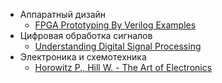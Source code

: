 * Аппаратный дизайн
  * [FPGA Prototyping By Verilog Examples](https://raw.githubusercontent.com/LIMPIX31/library/refs/heads/main/%D0%90%D0%BF%D0%BF%D0%B0%D1%80%D0%B0%D1%82%D0%BD%D1%8B%D0%B9%20%D0%B4%D0%B8%D0%B7%D0%B0%D0%B9%D0%BD/FPGA%20Prototyping%20By%20Verilog%20Examples.pdf)
* Цифровая обработка сигналов
  * [Understanding Digital Signal Processing](https://raw.githubusercontent.com/LIMPIX31/library/refs/heads/main/%D0%A6%D0%B8%D1%84%D1%80%D0%BE%D0%B2%D0%B0%D1%8F%20%D0%BE%D0%B1%D1%80%D0%B0%D0%B1%D0%BE%D1%82%D0%BA%D0%B0%20%D1%81%D0%B8%D0%B3%D0%BD%D0%B0%D0%BB%D0%BE%D0%B2/Understanding%20Digital%20Signal%20Processing.pdf)
* Электроника и схемотехника
  * [Horowitz P., Hill W. - The Art of Electronics](https://raw.githubusercontent.com/LIMPIX31/library/refs/heads/main/%D0%AD%D0%BB%D0%B5%D0%BA%D1%82%D1%80%D0%BE%D0%BD%D0%B8%D0%BA%D0%B0%20%D0%B8%20%D1%81%D1%85%D0%B5%D0%BC%D0%BE%D1%82%D0%B5%D1%85%D0%BD%D0%B8%D0%BA%D0%B0/Horowitz%20P.%2C%20Hill%20W.%20-%20The%20Art%20of%20Electronics%2C%20Third%20Edition%20-%202015.pdf)
